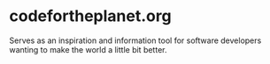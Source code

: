 codefortheplanet.org
====================

Serves as an inspiration and information tool for software developers wanting to make the world a little bit better.
